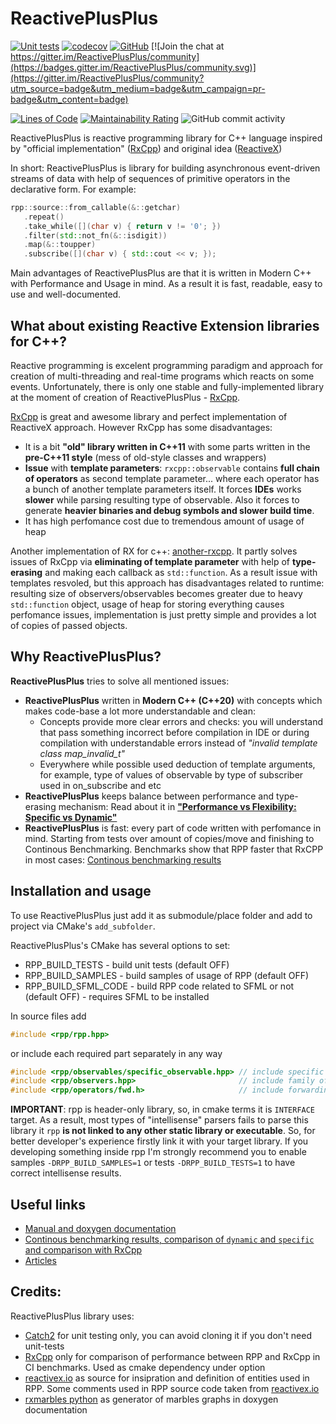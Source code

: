 # ReactivePlusPlus
[![Unit tests](https://github.com/victimsnino/ReactivePlusPlus/actions/workflows/Tests.yml/badge.svg?branch=main)](https://github.com/victimsnino/ReactivePlusPlus/actions/workflows/Tests.yml) 
[![codecov](https://codecov.io/gh/victimsnino/ReactivePlusPlus/branch/main/graph/badge.svg?token=INEHPRF18E)](https://codecov.io/gh/victimsnino/ReactivePlusPlus) 
[![GitHub](https://img.shields.io/github/license/victimsnino/ReactivePlusPlus)](https://github.com/victimsnino/ReactivePlusPlus/blob/main/LICENSE)
[![Join the chat at https://gitter.im/ReactivePlusPlus/community](https://badges.gitter.im/ReactivePlusPlus/community.svg)](https://gitter.im/ReactivePlusPlus/community?utm_source=badge&utm_medium=badge&utm_campaign=pr-badge&utm_content=badge) 

[![Lines of Code](https://sonarcloud.io/api/project_badges/measure?project=victimsnino_ReactivePlusPlus&metric=ncloc)](https://sonarcloud.io/summary/new_code?id=victimsnino_ReactivePlusPlus)
[![Maintainability Rating](https://sonarcloud.io/api/project_badges/measure?project=victimsnino_ReactivePlusPlus&metric=sqale_rating)](https://sonarcloud.io/summary/new_code?id=victimsnino_ReactivePlusPlus)
![GitHub commit activity](https://img.shields.io/github/commit-activity/m/victimsnino/ReactivePlusPlus)


ReactivePlusPlus is reactive programming library for C++ language inspired by "official implementation" ([RxCpp](https://github.com/ReactiveX/RxCpp)) and original idea ([ReactiveX](https://reactivex.io/))

In short: ReactivePlusPlus is library for building asynchronous event-driven streams of data with help of sequences of primitive operators in the declarative form. For example:
```cpp
rpp::source::from_callable(&::getchar)
   .repeat()
   .take_while([](char v) { return v != '0'; })
   .filter(std::not_fn(&::isdigit))
   .map(&::toupper)
   .subscribe([](char v) { std::cout << v; });
```


Main advantages of ReactivePlusPlus are that it is written in Modern C++ with Performance and Usage in mind. As a result it is fast, readable, easy to use and well-documented.

## What about existing Reactive Extension libraries for C++?

Reactive programming is excelent programming paradigm and approach for creation of multi-threading and real-time programs which reacts on some events. Unfortunately, there is only one stable and fully-implemented library at the moment of creation of ReactivePlusPlus - [RxCpp](https://github.com/ReactiveX/RxCpp). 

[RxCpp](https://github.com/ReactiveX/RxCpp) is great and awesome library and perfect implementation of ReactiveX approach. However RxCpp has some disadvantages:
- It is a bit **"old" library written in C++11** with some parts written in the **pre-C++11 style** (mess of old-style classes and wrappers)
- **Issue** with **template parameters**:  `rxcpp::observable` contains **full chain of operators** as second template parameter... where each operator has a bunch of another template parameters itself. It forces **IDEs** works **slower** while parsing resulting type of observable. Also it forces to generate **heavier binaries and debug symbols and slower build time**.
- It has high perfomance cost due to tremendous amount of usage of heap

Another implementation of RX for c++: [another-rxcpp](https://github.com/CODIANZ/another-rxcpp). It partly solves issues of RxCpp via **eliminating of template parameter**  with help of **type-erasing** and making each callback as `std::function`. As a result issue with templates resvoled, but this approach has disadvantages related to runtime: resulting size of observers/observables becomes greater due to heavy `std::function` object, usage of heap for storing everything causes perfomance issues, implementation is just pretty simple and provides a lot of copies of passed objects.

## Why ReactivePlusPlus?

**ReactivePlusPlus** tries to solve all mentioned issues:
- **ReactivePlusPlus** written in **Modern C++ (C++20)** with concepts which makes code-base a lot more understandable and clean:
   - Concepts provide more clear errors and checks: you will understand that pass something incorrect before compilation in IDE or during compilation with understandable errors instead of _"invalid template class map_invalid_t"_
   - Everywhere while possible used deduction of template arguments, for example, type of values of observable by type of subscriber used in on_subscribe and etc
- **ReactivePlusPlus** keeps balance between performance and type-erasing mechanism: Read about it in  [**"Performance vs Flexibility: Specific vs Dynamic"**](https://victimsnino.github.io/ReactivePlusPlus/docs/html/specific_vs_dynamic.html)
- **ReactivePlusPlus** is fast: every part of code written with perfomance in mind. Starting from tests over amount of copies/move and finishing to Continous Benchmarking. Benchmarks show that RPP faster that RxCPP in most cases: [Continous benchmarking results](https://victimsnino.github.io/ReactivePlusPlus/benchmark)

## Installation and usage

To use ReactivePlusPlus just add it as submodule/place folder and add to project via CMake's `add_subfolder`.

ReactivePlusPlus's CMake has several options to set:

- RPP_BUILD_TESTS - build unit tests (default OFF)
- RPP_BUILD_SAMPLES - build samples of usage of RPP (default OFF)
- RPP_BUILD_SFML_CODE - build RPP code related to SFML or not (default OFF) - requires SFML to be installed

In source files add
```cpp
#include <rpp/rpp.hpp>
```
or include each required part separately in any way
```cpp
#include <rpp/observables/specific_observable.hpp> // include specific class implementation
#include <rpp/observers.hpp>                       // include family of classes/functions
#include <rpp/operators/fwd.h>                     // include forwarding of family of classes/functions
```

**IMPORTANT**: rpp is header-only library, so, in cmake terms it is `INTERFACE` target. As a result, most types of "intellisense" parsers fails to parse this library it `rpp` **is not linked to any other static library or executable**. So, for better developer's experience firstly link it with your target library. If you developing something inside rpp I'm strongly recommend you to enable samples `-DRPP_BUILD_SAMPLES=1` or tests `-DRPP_BUILD_TESTS=1` to have correct intellisense results.

## Useful links
- [Manual and doxygen documentation](https://victimsnino.github.io/ReactivePlusPlus/docs/html/index.html)
- [Continous benchmarking results, comparison of `dynamic` and `specific` and comparison with RxCpp](https://victimsnino.github.io/ReactivePlusPlus/benchmark)
- [Articles](https://github.dev/victimsnino/ReactivePlusPlus/blob/main/docs/Articles.md)

## Credits:
ReactivePlusPlus library uses:
- [Catch2](https://github.com/catchorg/Catch2) for unit testing only, you can avoid cloning it if you don't need unit-tests
- [RxCpp](https://github.com/ReactiveX/RxCpp) only for comparison of performance between RPP and RxCpp in CI benchmarks. Used as cmake dependency under option
- [reactivex.io](https://reactivex.io) as source for insipration and definition of entities used in RPP. Some comments used in RPP source code taken from [reactivex.io](https://reactivex.io)
- [rxmarbles python](https://pypi.org/project/rxmarbles/) as generator of marbles graphs in doxygen documentation

